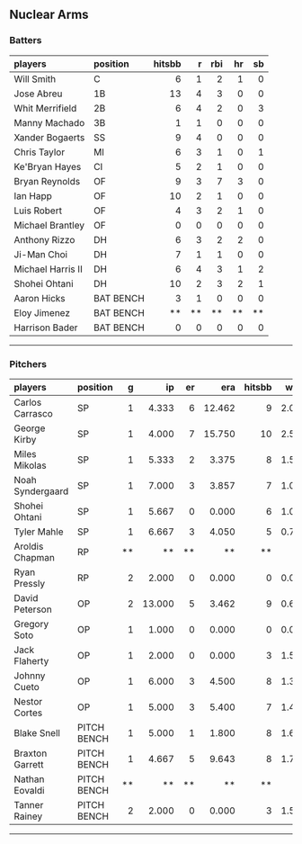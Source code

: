 ## Nuclear Arms

### Batters

 
|players           |position  | hitsbb|  r| rbi| hr| sb| 
|:-----------------|:---------|------:|--:|---:|--:|--:| 
|Will Smith        |C         |      6|  1|   2|  1|  0| 
|Jose Abreu        |1B        |     13|  4|   3|  0|  0| 
|Whit Merrifield   |2B        |      6|  4|   2|  0|  3| 
|Manny Machado     |3B        |      1|  1|   0|  0|  0| 
|Xander Bogaerts   |SS        |      9|  4|   0|  0|  0| 
|Chris Taylor      |MI        |      6|  3|   1|  0|  1| 
|Ke'Bryan Hayes    |CI        |      5|  2|   1|  0|  0| 
|Bryan Reynolds    |OF        |      9|  3|   7|  3|  0| 
|Ian Happ          |OF        |     10|  2|   1|  0|  0| 
|Luis Robert       |OF        |      4|  3|   2|  1|  0| 
|Michael Brantley  |OF        |      0|  0|   0|  0|  0| 
|Anthony Rizzo     |DH        |      6|  3|   2|  2|  0| 
|Ji-Man Choi       |DH        |      7|  1|   1|  0|  0| 
|Michael Harris II |DH        |      6|  4|   3|  1|  2| 
|Shohei Ohtani     |DH        |     10|  2|   3|  2|  1| 
|Aaron Hicks       |BAT BENCH |      3|  1|   0|  0|  0| 
|Eloy Jimenez      |BAT BENCH |     **| **|  **| **| **| 
|Harrison Bader    |BAT BENCH |      0|  0|   0|  0|  0| 


* * *

### Pitchers

 
|players          |position    |  g|     ip| er|    era| hitsbb|  whip| so|  w| sv| 
|:----------------|:-----------|--:|------:|--:|------:|------:|-----:|--:|--:|--:| 
|Carlos Carrasco  |SP          |  1|  4.333|  6| 12.462|      9| 2.077|  4|  0|  0| 
|George Kirby     |SP          |  1|  4.000|  7| 15.750|     10| 2.500|  2|  0|  0| 
|Miles Mikolas    |SP          |  1|  5.333|  2|  3.375|      8| 1.500|  1|  0|  0| 
|Noah Syndergaard |SP          |  1|  7.000|  3|  3.857|      7| 1.000|  7|  1|  0| 
|Shohei Ohtani    |SP          |  1|  5.667|  0|  0.000|      6| 1.059| 11|  1|  0| 
|Tyler Mahle      |SP          |  1|  6.667|  3|  4.050|      5| 0.750|  7|  1|  0| 
|Aroldis Chapman  |RP          | **|     **| **|     **|     **|    **| **| **| **| 
|Ryan Pressly     |RP          |  2|  2.000|  0|  0.000|      0| 0.000|  3|  0|  2| 
|David Peterson   |OP          |  2| 13.000|  5|  3.462|      9| 0.692| 18|  1|  0| 
|Gregory Soto     |OP          |  1|  1.000|  0|  0.000|      0| 0.000|  1|  0|  1| 
|Jack Flaherty    |OP          |  1|  2.000|  0|  0.000|      3| 1.500|  2|  0|  0| 
|Johnny Cueto     |OP          |  1|  6.000|  3|  4.500|      8| 1.333|  5|  1|  0| 
|Nestor Cortes    |OP          |  1|  5.000|  3|  5.400|      7| 1.400|  7|  0|  0| 
|Blake Snell      |PITCH BENCH |  1|  5.000|  1|  1.800|      8| 1.600| 12|  0|  0| 
|Braxton Garrett  |PITCH BENCH |  1|  4.667|  5|  9.643|      8| 1.714|  5|  0|  0| 
|Nathan Eovaldi   |PITCH BENCH | **|     **| **|     **|     **|    **| **| **| **| 
|Tanner Rainey    |PITCH BENCH |  2|  2.000|  0|  0.000|      3| 1.500|  2|  0|  2| 


* * *


